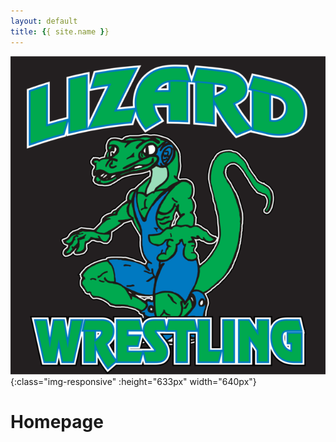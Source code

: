 ```yaml
---
layout: default
title: {{ site.name }}
---
```


![Lizards Wrestling](Lizards.png){:class="img-responsive" :height="633px" width="640px"}

# Homepage
